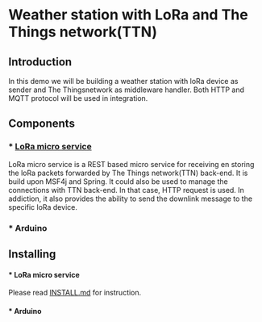 # Weather station with LoRa and The Things network(TTN)

## Introduction

In this demo we will be building a weather station with loRa device as sender and The Thingsnetwork as middleware handler. Both HTTP and MQTT protocol will be used in integration.

## Components
### * [LoRa micro service](src/msf4j/README.md)
LoRa micro service is a REST based micro service for receiving en storing the loRa packets forwarded by The Things network(TTN) back-end. It is build upon MSF4j and Spring. It could also be used to manage the connections with TTN back-end. In that case, HTTP request is used. In addiction, it also provides the ability to send the downlink message to the specific loRa device.
### * Arduino 

## Installing
#### * LoRa micro service

Please read [INSTALL.md](src/msf4j/install/INSTALL.md) for instruction.

#### * Arduino